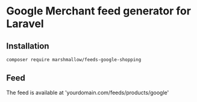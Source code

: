 # Google Merchant feed generator for Laravel

## Installation
```
composer require marshmallow/feeds-google-shopping
```

## Feed
The feed is available at 'yourdomain.com/feeds/products/google'
